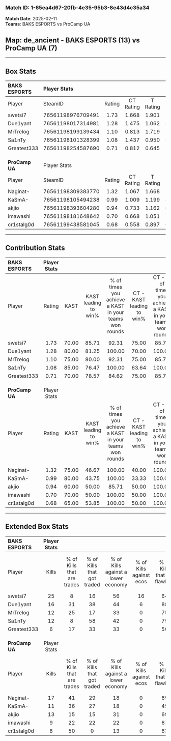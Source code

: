 ### Match ID: 1-65ea4d67-20fb-4e35-95b3-8e43d4c35a34  
**Match Date**: 2025-02-11  
**Teams**: BAKS ESPORTS vs ProCamp UA  

## **Map**: de_ancient - BAKS ESPORTS (13) vs ProCamp UA (7)  
---  

## Box Stats  

| **BAKS ESPORTS** | Player Stats      |        |           |          |       |       |       |         |        |      |     |
| :- | :- | :-: | :-: | :-: | :-: | :-: | :-: | :-: | :-: | :-: | :-: |
| Player           | SteamID           | Rating | CT Rating | T Rating | KAST  |  ADR  | Kills | Assists | Deaths | K/D  | HS% |
| swetsi7          | 76561198976709491 |  1.73  |   1.668   |  1.901   | 70.00 | 128.4 |  25   |    3    |   13   | 1.92 | 52  |
| Due1yant         | 76561198017314981 |  1.28  |   1.475   |  1.062   | 80.00 | 62.7  |  16   |    2    |   10   | 1.60 | 62  |
| MrTrelog         | 76561198199139434 |  1.10  |   0.813   |  1.719   | 75.00 | 73.8  |  12   |    5    |   11   | 1.09 | 75  |
| Sa1nTy           | 76561198101328399 |  1.08  |   1.437   |  0.950   | 85.00 | 81.3  |  12   |    4    |   15   | 0.80 | 66  |
| Greatest333      | 76561198254587690 |  0.71  |   0.812   |  0.645   | 70.00 | 36.9  |   6   |    1    |   9    | 0.67 | 100 |
|                  |                   |        |           |          |       |       |       |         |        |      |     |
|                  |                   |        |           |          |       |       |       |         |        |      |     |
|                  |                   |        |           |          |       |       |       |         |        |      |     |
| **ProCamp UA**   | Player Stats      |        |           |          |       |       |       |         |        |      |     |
| Player           | SteamID           | Rating | CT Rating | T Rating | KAST  |  ADR  | Kills | Assists | Deaths | K/D  | HS% |
| Naginat-         | 76561198309383770 |  1.32  |   1.067   |  1.668   | 75.00 | 89.0  |  17   |    2    |   12   | 1.42 | 64  |
| KaSmA-           | 76561198105494238 |  0.99  |   1.009   |  1.199   | 80.00 | 69.4  |  11   |    4    |   14   | 0.79 | 45  |
| akjio            | 76561198393604280 |  0.94  |   0.733   |  1.162   | 60.00 | 73.1  |  13   |    3    |   14   | 0.93 | 61  |
| imawashi         | 76561198181648642 |  0.70  |   0.668   |  1.051   | 70.00 | 50.2  |   9   |    6    |   17   | 0.53 | 44  |
| cr1stalg0d       | 76561199438581045 |  0.68  |   0.558   |  0.897   | 65.00 | 45.4  |   8   |    5    |   14   | 0.57 | 50  |
---  

## Contribution Stats  

| **BAKS ESPORTS** | Player Stats |       |                      |                                                        |                           |                                                             |                          |                                                            |
| :- | :-: | :-: | :-: | :-: | :-: | :-: | :-: | :-: |
| Player           |    Rating    | KAST  | KAST leading to win% | % of times you achieve a KAST in your teams won rounds | CT - KAST leading to win% | CT - % of times you achieve a KAST in your teams won rounds | T - KAST leading to win% | T - % of times you achieve a KAST in your teams won rounds |
| swetsi7          |     1.73     | 70.00 |        85.71         |                         92.31                          |           75.00           |                            85.71                            |          100.00          |                           100.00                           |
| Due1yant         |     1.28     | 80.00 |        81.25         |                         100.00                         |           70.00           |                           100.00                            |          100.00          |                           100.00                           |
| MrTrelog         |     1.10     | 75.00 |        80.00         |                         92.31                          |           75.00           |                            85.71                            |          85.71           |                           100.00                           |
| Sa1nTy           |     1.08     | 85.00 |        76.47         |                         100.00                         |           63.64           |                           100.00                            |          100.00          |                           100.00                           |
| Greatest333      |     0.71     | 70.00 |        78.57         |                         84.62                          |           75.00           |                            85.71                            |          83.33           |                           83.33                            |
|                  |              |       |                      |                                                        |                           |                                                             |                          |                                                            |
|                  |              |       |                      |                                                        |                           |                                                             |                          |                                                            |
|                  |              |       |                      |                                                        |                           |                                                             |                          |                                                            |
| **ProCamp UA**   | Player Stats |       |                      |                                                        |                           |                                                             |                          |                                                            |
| Player           |    Rating    | KAST  | KAST leading to win% | % of times you achieve a KAST in your teams won rounds | CT - KAST leading to win% | CT - % of times you achieve a KAST in your teams won rounds | T - KAST leading to win% | T - % of times you achieve a KAST in your teams won rounds |
| Naginat-         |     1.32     | 75.00 |        46.67         |                         100.00                         |           40.00           |                           100.00                            |          50.00           |                           100.00                           |
| KaSmA-           |     0.99     | 80.00 |        43.75         |                         100.00                         |           33.33           |                           100.00                            |          50.00           |                           100.00                           |
| akjio            |     0.94     | 60.00 |        50.00         |                         85.71                          |           50.00           |                           100.00                            |          50.00           |                           80.00                            |
| imawashi         |     0.70     | 70.00 |        50.00         |                         100.00                         |           50.00           |                           100.00                            |          50.00           |                           100.00                           |
| cr1stalg0d       |     0.68     | 65.00 |        53.85         |                         100.00                         |           50.00           |                           100.00                            |          55.56           |                           100.00                           |
---  

## Extended Box Stats  

| **BAKS ESPORTS** | Player Stats |                            |                            |                                    |                         |                              |                                 |        |                             |                                     |                          |                               |                            |
| :- | :-: | :-: | :-: | :-: | :-: | :-: | :-: | :-: | :-: | :-: | :-: | :-: | :-: |
| Player           |    Kills     | % of Kills that are trades | % of Kills that got traded | % of Kills against a lower economy | % of Kills against ecos | % of Kills that are flawless | % of Kills that are close duels | Deaths | % of Deaths that get traded | % of Deaths against a lower economy | % of Deaths against ecos | % of Deaths that are flawless | % of Deaths that are close |
| swetsi7          |      25      |             8              |             16             |                 56                 |           16            |              64              |                8                |   13   |              8              |                 31                  |            0             |              69               |             0              |
| Due1yant         |      16      |             31             |             38             |                 44                 |            6            |              88              |                0                |   10   |             10              |                 10                  |            0             |              70               |             10             |
| MrTrelog         |      12      |             25             |             17             |                 33                 |            0            |              75              |                8                |   11   |             27              |                 27                  |            0             |              45               |             18             |
| Sa1nTy           |      12      |             8              |             58             |                 42                 |            0            |              75              |                0                |   15   |             40              |                 33                  |            0             |              60               |             7              |
| Greatest333      |      6       |             17             |             33             |                 33                 |            0            |              50              |                0                |   9    |             11              |                 11                  |            0             |              67               |             0              |
|                  |              |                            |                            |                                    |                         |                              |                                 |        |                             |                                     |                          |                               |                            |
|                  |              |                            |                            |                                    |                         |                              |                                 |        |                             |                                     |                          |                               |                            |
|                  |              |                            |                            |                                    |                         |                              |                                 |        |                             |                                     |                          |                               |                            |
| **ProCamp UA**   | Player Stats |                            |                            |                                    |                         |                              |                                 |        |                             |                                     |                          |                               |                            |
| Player           |    Kills     | % of Kills that are trades | % of Kills that got traded | % of Kills against a lower economy | % of Kills against ecos | % of Kills that are flawless | % of Kills that are close duels | Deaths | % of Deaths that get traded | % of Deaths against a lower economy | % of Deaths against ecos | % of Deaths that are flawless | % of Deaths that are close |
| Naginat-         |      17      |             41             |             29             |                 18                 |            0            |              65              |                0                |   12   |             33              |                  8                  |            0             |              58               |             17             |
| KaSmA-           |      11      |             36             |             27             |                 18                 |            0            |              45              |               18                |   14   |             36              |                  7                  |            0             |              71               |             7              |
| akjio            |      13      |             15             |             15             |                 31                 |            0            |              69              |                8                |   14   |             14              |                  7                  |            0             |              79               |             0              |
| imawashi         |      9       |             22             |             22             |                 22                 |            0            |              67              |               11                |   17   |             41              |                  6                  |            0             |              76               |             0              |
| cr1stalg0d       |      8       |             50             |             0              |                 13                 |            0            |              63              |                0                |   14   |             21              |                 14                  |            0             |              71               |             0              |
